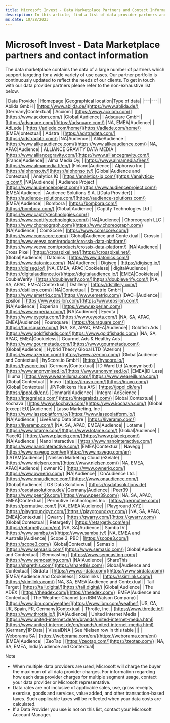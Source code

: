 ```yaml
---
title: Microsoft Invest - Data Marketplace Partners and Contact Information
description: In this article, find a list of data provider partners and links to their home pages.
ms.date: 10/28/2023
---
```


# Microsoft Invest - Data Marketplace partners and contact information

The data marketplace contains the data of a large number of partners which support targeting for a wide variety of use cases. Our partner portfolio is continuously updated to reflect the needs of our clients. To get in touch with our data provider partners please refer to the non-exhaustive list below.

| Data Provider | Homepage |Geographical location|Type of data|
|---|---|
| Ablida GmbH | [https://www.ablida.de/](https://www.ablida.de/) |Germany|Contextual|
| Acxiom | [https://www.acxiom.com/](https://www.acxiom.com/) |Global|Audience|
| Adsquare GmbH | [https://adsquare.com/](https://adsquare.com/) |NA, EMEA|Audience|
| AdLede | [https://adlede.com/home/](https://adlede.com/home/) |EMEA|ontextual|
| Adstra | [https://adstradata.com/](https://adstradata.com/) |NA|Audience|
| AlikeAudience | [https://www.alikeaudience.com/](https://www.alikeaudience.com/) |NA, APAC|Audience|
| ALLIANCE GRAVITY DATA MEDIA | [https://www.alliancegravity.com/](https://www.alliancegravity.com/) |France|Audience|
| Alma Media Oyj | [https://www.almamedia.fi/en/](https://www.almamedia.fi/en/) |Finland|Audience|
| Alphonso Inc | [https://alphonso.tv/](https://alphonso.tv/) |Global|Audience and Contextual|
| Analytics IQ | [https://analytics-iq.com/](https://analytics-iq.com/) |NA|Audience|
| Audience Project | [https://www.audienceproject.com/](https://www.audienceproject.com/) |EMEA|Audience|
| Audience Solutions S.A. [(Data Provider)] | [https://audience-solutions.com/](https://audience-solutions.com/) |EMEA|Audience|
| Bombora | [https://bombora.com/](https://bombora.com/) |Global|Audience|
| Captify Technologies Ltd | [https://www.captifytechnologies.com/](https://www.captifytechnologies.com/) |NA|Audience|
| Choreograph LLC | [https://www.choreograph.com/](https://www.choreograph.com/) |NA|Audience|
| ComScore | [https://www.comscore.com/](https://www.comscore.com/) |Global|Audience and Contextual|
| Crossix | [https://www.veeva.com/products/crossix-data-platform/](https://www.veeva.com/products/crossix-data-platform/) |NA|Audience|
| Cross Pixel | [https://crosspixel.net/](https://crosspixel.net/) |Global|Audience|
| Datonics | [https://www.datonics.com/](https://www.datonics.com/) |NA|Audience|
| Digiseg | [https://digiseg.io/](https://digiseg.io/) |NA, EMEA, APAC|Cookieless|
| digitalAudience | [https://digitalaudience.io/](https://digitalaudience.io/) |EMEA|Cookieless|
| DoubleVerify | [https://doubleverify.com/](https://doubleverify.com/) |NA, SA, APAC, EMEA|Contextual|
| Dstillery | [https://dstillery.com/](https://dstillery.com/) |NA|Contextual|
| Emetriq GmbH | [https://www.emetriq.com/](https://www.emetriq.com/) |DACH|Audience|
| Epsilon | [https://www.epsilon.com/](https://www.epsilon.com/) |NA|Audience|
| Experian | [https://www.experian.com/](https://www.experian.com/) |NA|Audience|
| Eyeota | [https://www.eyeota.com/](https://www.eyeota.com/) |NA, SA, APAC, EMEA|Audience|
| Foursquare | [https://foursquare.com/](https://foursquare.com/) |NA, SA, APAC, EMEA|Audience|
| Goldfish Ads | [https://www.goldfishads.com/](https://www.goldfishads.com/) |NA, SA, APAC, EMEA|Cookieless|
| Gourmet Ads & Healthy Ads | [https://www.gourmetads.com/](https://www.gourmetads.com/) |Global|Audience|
| Hybrid Theory Global LTD (Azerion) | [https://www.azerion.com/](https://www.azerion.com/) |Global|Audience and Contextual|
| hyScore.io GmbH | [https://hyscore.io/](https://hyscore.io/) |Germany|Contextual|
| ID Ward Ltd (Anonymised) | [https://www.anonymised.io/](https://www.anonymised.io/) |EMEA|ID-Less|
| Illuma | [https://www.weareilluma.com/](https://www.weareilluma.com/) |Global|Contextual|
| Inuvo | [https://inuvo.com/](https://inuvo.com/) |Global|Contextual|
| JP/Politikens Hus A/S | [https://jppol.dk/en/](https://jppol.dk/en/) |Denmark|Audience|
| Integral AdScience | [https://integralads.com/](https://integralads.com/) |Global|Contextual|
| Kochava | [https://www.kochava.com/](https://www.kochava.com/) |Global (except EU)|Audience|
| Lasso Marketing, Inc | [https://www.lassoplatform.io/](https://www.lassoplatform.io/) |NA|Audience|
| LiveRamp Data Store | [https://liveramp.com/](https://liveramp.com/) |NA, SA, APAC, EMEA|Audience|
| Lotame | [https://www.lotame.com/](https://www.lotame.com/) |Global|Audience|
| PlaceIQ | [https://www.placeiq.com/](https://www.placeiq.com/) |NA|Audience|
| Nano Interactive | [https://www.nanointeractive.com/](https://www.nanointeractive.com/) |EMEA|Contextual|
| Navegg | [https://www.navegg.com/en](https://www.navegg.com/en) |LATAM|Audience|
| Nielsen Marketing Cloud (eXelate) | [https://www.nielsen.com/](https://www.nielsen.com/) |NA, EMEA, APAC|Audience|
| owner IQ | [https://www.owneriq.com/](https://www.owneriq.com/) |NA|Audience|
| OnAudience Ltd. | [https://www.onaudience.com/](https://www.onaudience.com/) |Global|Audience|
| OS Data Solutions | [https://osdatasolutions.de](https://osdatasolutions.de)/ |Germany|Audience|
| Peer39 | [https://www.peer39.com/](https://www.peer39.com/) |NA, SA, APAC, EMEA|Contextual|
| Permutive Technologies Inc | [https://permutive.com/](https://permutive.com/) |NA, EMEA|Audience|
| Playground XYZ | [https://playgroundxyz.com/](https://playgroundxyz.com/) |NA, SA, APAC, EMEA|Contextual|
| Qwarry | [https://qwarry.com/](https://qwarry.com/) |Global|Contextual|
| Retargetly | [https://retargetly.com/en](https://retargetly.com/en) |NA, SA|Audience|
| SambaTV | [https://www.samba.tv/](https://www.samba.tv/) |NA, EMEA and Australia|Audience|
| Scope 3, PBC | [https://scope3.com/](https://scope3.com/) |Global|Contextual|
| Semasio | [https://www.semasio.com/](https://www.semasio.com/) |Global|Audience and Contextual|
| Semcasting | [https://www.semcasting.com/](https://www.semcasting.com/) |NA|Audience|
| ShareThis | [https://sharethis.com/](https://sharethis.com/) |Global|Audience and Contextual|
| Sirdata | [https://www.sirdata.com/](https://www.sirdata.com/) |EMEA|Audience and Cookieless|
| Skimlinks | [https://skimlinks.com/](https://skimlinks.com/) |NA, SA, EMEA|Audience and Contextual|
| Tail Target | [https://tail.digital/](https://tail.digital/) |Global|Audience|
| The ADEX | [https://theadex.com/](https://theadex.com/) |EMEA|Audience and Contextual|
| The Weather Channel (an IBM Watson Company) | [https://www.ibm.com/weather](https://www.ibm.com/weather) |US, CA, UK, Spain, FR, Germany|Contextual|
| Throtle, Inc. | [https://www.throtle.io/](https://www.throtle.io/) |NA|Audience|
| United Internet Media | [https://www.united-internet.de/en/brands/united-internet-media.html](https://www.united-internet.de/en/brands/united-internet-media.html) |Germany|1P Data|
| VisualDNA | See Nielsen row in this table |||
| Weborama SA | [https://weborama.com/en/](https://weborama.com/en/) |EMEA|Audience|
| ZeoTap | [https://zeotap.com/](https://zeotap.com/) |NA, SA, EMEA, India|Audience and Contextual|

> [!NOTE]
>
> - When multiple data providers are used, Microsoft will charge the buyer the maximum of all data provider charges. For information regarding how each data provider charges for multiple segment usage, contact your data provider or Microsoft representative.
> - Data rates are not inclusive of applicable sales, use, gross receipts, exercise, goods and services, value added, and other transaction-based taxes. Such applicable taxes will be reflected when your data costs are calculated.
> - If a Data Provider you use is not on this list, contact your Microsoft Account Manager.
